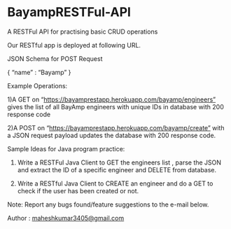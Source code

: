 # BayampRESTFul-API
A RESTFul API for practising basic CRUD operations


Our RESTful app is deployed at following URL.




JSON Schema for POST Request

{
	“name” : “Bayamp”
}


Example Operations:

1)A GET on “https://bayamprestapp.herokuapp.com/bayamp/engineers” gives the list of all BayAmp engineers with unique IDs in database with 200 response code

2)A POST on “https://bayamprestapp.herokuapp.com/bayamp/create” with a JSON request payload updates the database with 200 response code.


Sample Ideas for Java program practice:

1) Write a RESTFul Java Client to GET the engineers list , parse the JSON and extract the ID of a specific engineer and DELETE from database.

2)  Write a RESTful Java Client to CREATE an engineer and do a GET to check if the user has been created or not.


Note: Report any bugs found/feature suggestions to the e-mail below.


Author : maheshkumar3405@gmail.com
